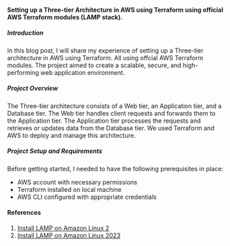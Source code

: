 #### Setting up a Three-tier Architecture in AWS using Terraform using official AWS Terraform modules (LAMP stack). 
##### Introduction
In this blog post, I will share my experience of setting up a Three-tier architecture in AWS using Terraform. All using offcial AWS Terraform modules. The project aimed to create a scalable, secure, and high-performing web application environment. <br/>
##### Project Overview
The Three-tier architecture consists of a Web tier, an Application tier, and a Database tier. The Web tier handles client requests and forwards them to the Application tier. The Application tier processes the requests and retrieves or updates data from the Database tier. We used Terraform and AWS to deploy and manage this architecture. <br/>

##### Project Setup and Requirements
Before getting started, I needed to have the following prerequisites in place: 

- AWS account with necessary permissions <br/>
- Terraform installed on local machine <br/>
- AWS CLI configured with appropriate credentials <br/>

#### References
1. [Install LAMP on Amazon Linux 2](https://docs.aws.amazon.com/AWSEC2/latest/UserGuide/ec2-lamp-amazon-linux-2.html)<br/>
2. [Install LAMP on Amazon Linux 2023](https://docs.aws.amazon.com/AWSEC2/latest/UserGuide/ec2-lamp-amazon-linux-2023.html) <br/>
